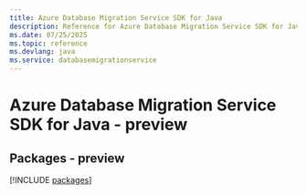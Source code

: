 ```yaml
---
title: Azure Database Migration Service SDK for Java
description: Reference for Azure Database Migration Service SDK for Java
ms.date: 07/25/2025
ms.topic: reference
ms.devlang: java
ms.service: databasemigrationservice
---
```

# Azure Database Migration Service SDK for Java - preview
## Packages - preview
[!INCLUDE [packages](database-migration-service-index.md)]